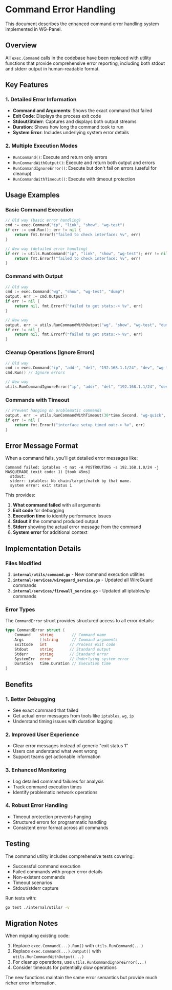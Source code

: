 # Command Error Handling

This document describes the enhanced command error handling system implemented in WG-Panel.

## Overview

All `exec.Command` calls in the codebase have been replaced with utility functions that provide comprehensive error reporting, including both stdout and stderr output in human-readable format.

## Key Features

### 1. Detailed Error Information
- **Command and Arguments**: Shows the exact command that failed
- **Exit Code**: Displays the process exit code
- **Stdout/Stderr**: Captures and displays both output streams
- **Duration**: Shows how long the command took to run
- **System Error**: Includes underlying system error details

### 2. Multiple Execution Modes
- `RunCommand()`: Execute and return only errors
- `RunCommandWithOutput()`: Execute and return both output and errors
- `RunCommandIgnoreError()`: Execute but don't fail on errors (useful for cleanup)
- `RunCommandWithTimeout()`: Execute with timeout protection

## Usage Examples

### Basic Command Execution
```go
// Old way (basic error handling)
cmd := exec.Command("ip", "link", "show", "wg-test")
if err := cmd.Run(); err != nil {
    return fmt.Errorf("failed to check interface: %v", err)
}

// New way (detailed error handling)
if err := utils.RunCommand("ip", "link", "show", "wg-test"); err != nil {
    return fmt.Errorf("failed to check interface: %v", err)
}
```

### Command with Output
```go
// Old way
cmd := exec.Command("wg", "show", "wg-test", "dump")
output, err := cmd.Output()
if err != nil {
    return nil, fmt.Errorf("failed to get stats:-> %v", err)
}

// New way
output, err := utils.RunCommandWithOutput("wg", "show", "wg-test", "dump")
if err != nil {
    return nil, fmt.Errorf("failed to get stats:-> %v", err)
}
```

### Cleanup Operations (Ignore Errors)
```go
// Old way
cmd := exec.Command("ip", "addr", "del", "192.168.1.1/24", "dev", "wg-test")
cmd.Run() // Ignore errors

// New way
utils.RunCommandIgnoreError("ip", "addr", "del", "192.168.1.1/24", "dev", "wg-test")
```

### Commands with Timeout
```go
// Prevent hanging on problematic commands
output, err := utils.RunCommandWithTimeout(30*time.Second, "wg-quick", "up", "/etc/wireguard/wg-test.conf")
if err != nil {
    return fmt.Errorf("interface setup timed out:-> %v", err)
}
```

## Error Message Format

When a command fails, you'll get detailed error messages like:

```
Command failed: iptables -t nat -A POSTROUTING -s 192.168.1.0/24 -j MASQUERADE (exit code: 1) [took 45ms]
  stdout: 
  stderr: iptables: No chain/target/match by that name.
  system error: exit status 1
```

This provides:
1. **What command failed** with all arguments
2. **Exit code** for debugging
3. **Execution time** to identify performance issues  
4. **Stdout** if the command produced output
5. **Stderr** showing the actual error message from the command
6. **System error** for additional context

## Implementation Details

### Files Modified

1. **`internal/utils/command.go`** - New command execution utilities
2. **`internal/services/wireguard_service.go`** - Updated all WireGuard commands
3. **`internal/services/firewall_service.go`** - Updated all iptables/ip commands

### Error Types

The `CommandError` struct provides structured access to all error details:

```go
type CommandError struct {
    Command    string        // Command name
    Args       []string      // Command arguments  
    ExitCode   int          // Process exit code
    Stdout     string       // Standard output
    Stderr     string       // Standard error
    SystemErr  error        // Underlying system error
    Duration   time.Duration // Execution time
}
```

## Benefits

### 1. Better Debugging
- See exact command that failed
- Get actual error messages from tools like `iptables`, `wg`, `ip`
- Understand timing issues with duration logging

### 2. Improved User Experience
- Clear error messages instead of generic "exit status 1"
- Users can understand what went wrong
- Support teams get actionable information

### 3. Enhanced Monitoring
- Log detailed command failures for analysis
- Track command execution times
- Identify problematic network operations

### 4. Robust Error Handling
- Timeout protection prevents hanging
- Structured errors for programmatic handling
- Consistent error format across all commands

## Testing

The command utility includes comprehensive tests covering:
- Successful command execution
- Failed commands with proper error details
- Non-existent commands
- Timeout scenarios  
- Stdout/stderr capture

Run tests with:
```bash
go test ./internal/utils/ -v
```

## Migration Notes

When migrating existing code:

1. Replace `exec.Command(...).Run()` with `utils.RunCommand(...)`
2. Replace `exec.Command(...).Output()` with `utils.RunCommandWithOutput(...)`
3. For cleanup operations, use `utils.RunCommandIgnoreError(...)`
4. Consider timeouts for potentially slow operations

The new functions maintain the same error semantics but provide much richer error information.